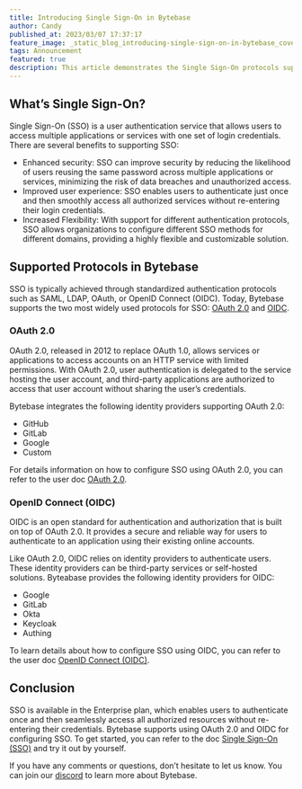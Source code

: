 ```yaml
---
title: Introducing Single Sign-On in Bytebase
author: Candy
published_at: 2023/03/07 17:37:17
feature_image: _static_blog_introducing-single-sign-on-in-bytebase_cover.webp
tags: Announcement
featured: true
description: This article demonstrates the Single Sign-On protocols supported by Bytebase. With SSO, users log in once and access all authorized resources, resulting in improved security, user experience, and organizational flexibility.
---
```


## What’s Single Sign-On?

Single Sign-On (SSO) is a user authentication service that allows users to access multiple applications or services with one set of login credentials. There are several benefits to supporting SSO:

* Enhanced security: SSO can improve security by reducing the likelihood of users reusing the same password across multiple applications or services, minimizing the risk of data breaches and unauthorized access.
* Improved user experience: SSO enables users to authenticate just once and then smoothly access all authorized services without re-entering their login credentials.
* Increased Flexibility: With support for different authentication protocols, SSO allows organizations to configure different SSO methods for different domains, providing a highly flexible and customizable solution.

## Supported Protocols in Bytebase

SSO is typically achieved through standardized authentication protocols such as SAML, LDAP, OAuth, or OpenID Connect (OIDC). Today, Bytebase supports the two most widely used protocols for SSO: [OAuth 2.0](https://www.rfc-editor.org/rfc/rfc6749) and [OIDC](https://openid.net/connect/).

### OAuth 2.0

OAuth 2.0, released in 2012 to replace OAuth 1.0, allows services or applications to access accounts on an HTTP service with limited permissions. With OAuth 2.0, user authentication is delegated to the service hosting the user account, and third-party applications are authorized to access that user account without sharing the user’s credentials.

Bytebase integrates the following identity providers supporting OAuth 2.0:

* GitHub
* GitLab
* Google
* Custom

For details information on how to configure SSO using OAuth 2.0, you can refer to the user doc [OAuth 2.0](/docs/administration/sso/oauth2).

### OpenID Connect (OIDC)

OIDC is an open standard for authentication and authorization that is built on top of OAuth 2.0. It provides a secure and reliable way for users to authenticate to an application using their existing online accounts.

Like OAuth 2.0, OIDC relies on identity providers to authenticate users. These identity providers can be third-party services or self-hosted solutions. Byteabase provides the following identity providers for OIDC:

* Google
* GitLab
* Okta
* Keycloak
* Authing

To learn details about how to configure SSO using OIDC, you can refer to the user doc [OpenID Connect (OIDC)](/docs/administration/sso/oidc).

## Conclusion

SSO is available in the Enterprise plan, which enables users to authenticate once and then seamlessly access all authorized resources without re-entering their credentials. Bytebase supports using OAuth 2.0 and OIDC for configuring SSO. To get started, you can refer to the doc [Single Sign-On (SSO)](/docs/administration/sso/overview) and try it out by yourself.

If you have any comments or questions, don’t hesitate to let us know. You can join our [discord](https://discord.gg/H7Ayn5NP) to learn more about Bytebase.
